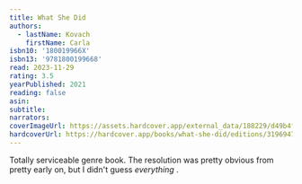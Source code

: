 ```yaml
---
title: What She Did
authors:
  - lastName: Kovach
    firstName: Carla
isbn10: '180019966X'
isbn13: '9781800199668'
read: 2023-11-29
rating: 3.5
yearPublished: 2021
reading: false
asin:
subtitle:
narrators:
coverImageUrl: https://assets.hardcover.app/external_data/188229/d49b4f3cc39f951adb9d761e1ba6d4de0b2ed953.jpeg
hardcoverUrl: https://hardcover.app/books/what-she-did/editions/31969474
---
```


Totally serviceable genre book. The resolution was pretty obvious from pretty early on, but I didn't guess _everything_ .
